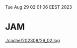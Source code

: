 Tue Aug 29 02:01:06 EEST 2023
# JAM
<a href='./cache/202308/29_02.log'>./cache/202308/29_02.log</a>
